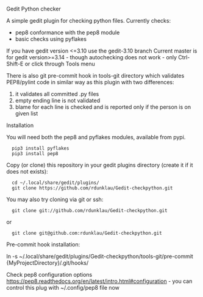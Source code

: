 Gedit Python checker

A simple gedit plugin for checking python files.
Currently checks:
  - pep8 conformance with the pep8 module
  - basic checks using pyflakes

If you have gedit version <=3.10 use the gedit-3.10 branch
Current master is for gedit version>=3.14 - though autochecking does not work - only Ctrl-Shift-E or click through Tools menu

There is also git pre-commit hook in tools-git directory which validates PEP8/pylint
code in similar way as this plugin with two differences:
1. it validates all committed .py files
2. empty ending line is not validated
3. blame for each line is checked and is reported only if the person is 
on given list


Installation

You will need both the pep8 and pyflakes modules, available from pypi.

```
  pip3 install pyflakes
  pip3 install pep8
```

Copy (or clone) this repository in your gedit plugins directory (create it if it
does not exists):

```
  cd ~/.local/share/gedit/plugins/
  git clone https://github.com/rdunklau/Gedit-checkpython.git
```
You may also try cloning via git or ssh:
```
  git clone git://github.com/rdunklau/Gedit-checkpython.git
```
or
```
  git clone git@github.com:rdunklau/Gedit-checkpython.git
```

Pre-commit hook installation:

ln -s ~/.local/share/gedit/plugins/Gedit-checkpython/tools-git/pre-commit {MyProjectDirectory}/.git/hooks/

Check pep8 configuration options https://pep8.readthedocs.org/en/latest/intro.html#configuration - you can control this plug with ~/.config/pep8 file now
